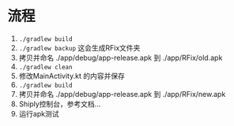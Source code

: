 # 流程

1. `./gradlew build`
2. `./gradlew backup` 这会生成RFix文件夹
3. 拷贝并命名 ./app/debug/app-release.apk 到 ./app/RFix/old.apk
4. `./gradlew clean`
5. 修改MainActivity.kt 的内容并保存
6. `./gradlew build`
7. 拷贝并命名 ./app/debug/app-release.apk 到 ./app/RFix/new.apk
8. Shiply控制台，参考文档...
9. 运行apk测试
